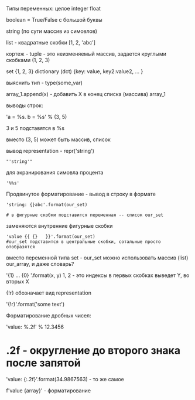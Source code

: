 Типы переменных:
целое integer
float

boolean = True/False с большой буквы

string (по сути массив из симовлов)

list - квадратные скобки [1, 2, 'abc']

кортеж - tuple - это неизменяемый массив, задается круглыми скобками (1, 2, 3)

set {1, 2, 3}
dictionary (dct) {key: value, key2:value2, ... }

выяснить тип - type(some_var)

array_1.append(x) - добавить Х в конец списка (массива) array_1


выводы строк:

'a = %s. b = %s' % (3, 5)

3 и 5 подставятся в %s

вместо (3, 5) может быть массив, список


вывод representation - repr('string') 
```
"'string'"
```
для экранирования симовла процента
```
'%%s'
```

Продвинутое форматирование - вывод в строку в формате
```
'string: {}abc'.format(our_set)

# в фигурные скобки подставится переменная -- список our_set
```
заменяются внутренние фигурные скобки
```
'value {{ {}   }}'.format(our_set)
#our_set подставится в центральные скобки, сотальные просто отобразятся
```

вместо переменной типа set -  our_set можно использовать массив (list) our_array, и даже словарь?


'{1} ... {0} '.format(x, y)
1, 2 - это индексы
в первых скобках выведет Y, во вторых Х

{!r} обозначает вид representation

'{!r}'.format('some text')


Форматирование дробных чисел:

'value: %.2f' % 12.3456 
# .2f - округление до второго знака после запятой
'value: {:.2f}'.format(34.9867563) - то же самое

f'value {array}' - форматирование